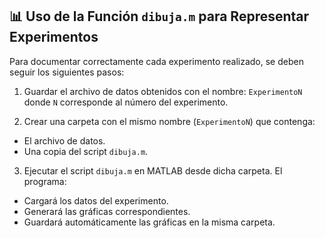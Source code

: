 ## 📊 Uso de la Función `dibuja.m` para Representar Experimentos

Para documentar correctamente cada experimento realizado, se deben seguir los siguientes pasos:

1. Guardar el archivo de datos obtenidos con el nombre: `ExperimentoN` donde `N` corresponde al número del experimento.

2. Crear una carpeta con el mismo nombre (`ExperimentoN`) que contenga:
- El archivo de datos.
- Una copia del script `dibuja.m`.

3. Ejecutar el script `dibuja.m` en MATLAB desde dicha carpeta. El programa:
- Cargará los datos del experimento.
- Generará las gráficas correspondientes.
- Guardará automáticamente las gráficas en la misma carpeta.


